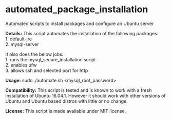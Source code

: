 # automated_package_installation

Automated scripts to install packages and configure an Ubuntu server

**Details:** This script automates the installation of the 
following packages:					
	1. default-jre					
	2. mysql-server					

It also does the below jobs:				
	1. runs the mysql_secure_installation script	
	2. enables ufw					
	3. allows ssh and selected port for http	
							
**Usage:** sudo ./automate.sh <mysql_root_password>

**Compatibility:** This script is tested and is known to work with a fresh installation of Ubuntu 16.04.1. However it should work with other versions of Ubuntu and Ubuntu based distros with little or no change.

**License:** This script is made available under MIT license.

